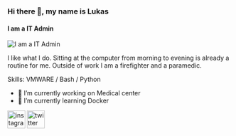 ### Hi there 👋, my name is Lukas
#### I am a IT Admin 
![I am a IT Admin ](https://raw.githubusercontent.com/damian-lukasz/readme/main/github1.png)

I like what I do. 
Sitting at the computer from morning to evening is already a routine for me. Outside of work I am a firefighter and a paramedic.


Skills: VMWARE / Bash / Python 

- 🔭 I’m currently working on Medical center 
- 🌱 I’m currently learning Docker 


[<img src='https://cdn.jsdelivr.net/npm/simple-icons@3.0.1/icons/instagram.svg' alt='instagram' height='40'>](https://www.instagram.com/13.damianek/)  [<img src='https://cdn.jsdelivr.net/npm/simple-icons@3.0.1/icons/twitter.svg' alt='twitter' height='40'>](https://twitter.com/Dam1n5)  
